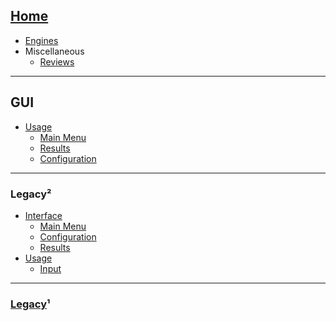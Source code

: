 ## [Home](https://github.com/Decimation/SmartImage/wiki)
- [Engines](https://github.com/Decimation/SmartImage/wiki/Engines)
- Miscellaneous
  - [Reviews](https://github.com/Decimation/SmartImage/wiki/Reviews)

***

## GUI
- [Usage](https://github.com/Decimation/SmartImage/wiki/Usage)
  - [Main Menu](https://github.com/Decimation/SmartImage/wiki/Usage#main-menu)
  - [Results](https://github.com/Decimation/SmartImage/wiki/Usage#results)
  - [Configuration](https://github.com/Decimation/SmartImage/wiki/Usage#configuration)


***

### Legacy²
- [Interface](https://github.com/Decimation/SmartImage/wiki/Interface-(Legacy²))
  - [Main Menu](https://github.com/Decimation/SmartImage/wiki/Interface-(Legacy²)#main-menu)
  - [Configuration](https://github.com/Decimation/SmartImage/wiki/Interface-(Legacy²)#configuration)
  - [Results](https://github.com/Decimation/SmartImage/wiki/Interface-(Legacy²)#results)
- [Usage](https://github.com/Decimation/SmartImage/wiki/Usage-(Legacy²))
  - [Input](https://github.com/Decimation/SmartImage/wiki/Usage-(Legacy²)#Input)

***

### [Legacy](https://github.com/Decimation/SmartImage/wiki/Home-(Legacy))¹
<!-- 
- [Command Line](https://github.com/Decimation/SmartImage/wiki/Command-Line-(Legacy)) 
- [Configuration](https://github.com/Decimation/SmartImage/wiki/Configuration-(Legacy))
- [Interface](https://github.com/Decimation/SmartImage/wiki/Interface-(Legacy)) 
-->